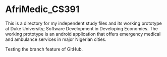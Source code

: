 # AfriMedic_CS391
This is a directory for my independent study files and its working prototype  at Duke University; Software Development in Developing Economies. The working prototype is an android application that offers emergency medical and ambulance services in major Nigerian cities.

Testing the branch feature of GitHub. 
